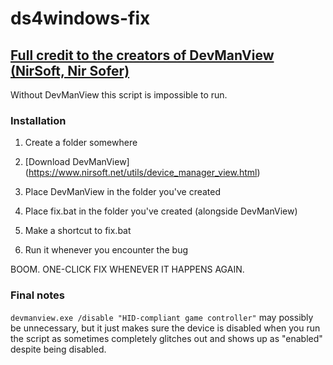 # ds4windows-fix

## [Full credit to the creators of DevManView (NirSoft, Nir Sofer)](https://www.nirsoft.net/utils/device_manager_view.html)

Without DevManView this script is impossible to run.

### Installation

1. Create a folder somewhere

2. [Download DevManView] (https://www.nirsoft.net/utils/device_manager_view.html)

3. Place DevManView in the folder you've created

4. Place fix.bat in the folder you've created (alongside DevManView)

5. Make a shortcut to fix.bat

6. Run it whenever you encounter the bug

BOOM. ONE-CLICK FIX WHENEVER IT HAPPENS AGAIN.

### Final notes

```devmanview.exe /disable "HID-compliant game controller"``` may possibly be unnecessary, but it just makes sure the device is disabled when you run the script as sometimes completely glitches out and shows up as "enabled" despite being disabled.